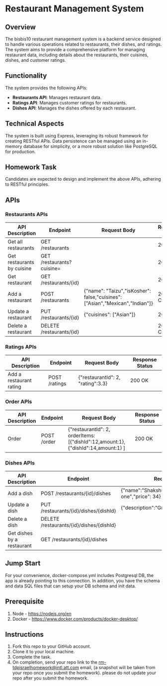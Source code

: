 # Restaurant Management System

## Overview

The bisbis10 restaurant management system is a backend service designed to handle various operations related to restaurants, their dishes, and ratings. The system aims to provide a comprehensive platform for managing restaurant data, including details about the restaurants, their cuisines, dishes, and customer ratings.

## Functionality

The system provides the following APIs:

- **Restaurants API**: Manages restaurant data.
- **Ratings API**: Manages customer ratings for restaurants.
- **Dishes API**: Manages the dishes offered by each restaurant.

## Technical Aspects

The system is built using Express, leveraging its robust framework for creating RESTful APIs. Data persistence can be managed using an in-memory database for simplicity, or a more robust solution like PostgreSQL for production.

## Homework Task

Candidates are expected to design and implement the above APIs, adhering to RESTful principles.

## APIs

### Restaurants APIs

| API Description            | Endpoint                  | Request Body                                                                 | Response Status |
| -------------------------- | ------------------------- | ---------------------------------------------------------------------------- | --------------- |
| Get all restaurants        | GET /restaurants          |                                                                              | 200 OK          |
| Get restaurants by cuisine | GET /restaurants?cuisine= |                                                                              | 200 OK          |
| Get restaurant             | GET /restaurants/{id}     |                                                                              | 200 OK          |
| Add a restaurant           | POST /restaurants         | {"name": "Taizu","isKosher": false,"cuisines": ["Asian","Mexican","Indian"]} | 201 CREATED     |
| Update a restaurant        | PUT /restaurants/{id}     | {"cuisines": ["Asian"]}                                                      | 200 OK          |
| Delete a restaurant        | DELETE /restaurants/{id}  |                                                                              | 204 No Content  |

### Ratings APIs

| API Description         | Endpoint      | Request Body                      | Response Status |
| ----------------------- | ------------- | --------------------------------- | --------------- |
| Add a restaurant rating | POST /ratings | {"restaurantId": 2, "rating":3.3} | 200 OK          |

### Order APIs

| API Description | Endpoint    | Request Body                                                                    | Response Status |
| --------------- | ----------- | ------------------------------------------------------------------------------- | --------------- |
| Order           | POST /order | {"restaurantId": 2, orderItems:[{"dishId":12,amount:1},{"dishId":14,amount:1} ] | 200 OK          |

### Dishes APIs

| API Description            | Endpoint                                 | Request Body                                               | Response Status |
| -------------------------- | ---------------------------------------- | ---------------------------------------------------------- | --------------- |
| Add a dish                 | POST /restaurants/{id}/dishes            | {"name":"Shakshuka","description":"Great one","price": 34} | 201 CREATED     |
| Update a dish              | PUT /restaurants/{id}/dishes/{dishId}    | {"description":"Great one","price": 34}                    | 200 OK          |
| Delete a dish              | DELETE /restaurants/{id}/dishes/{dishId} |                                                            | 204 No Content  |
| Get dishes by a restaurant | GET /restaurants/{id}/dishes             |                                                            | 200 OK          |

## Jump Start

For your convenience, docker-compose.yml includes Postgresql DB, the app is already pointing to this connection. In addition, you have the schema and data SQL files that can setup your DB schema and init data.

## Prerequisite

1. Node - https://nodejs.org/en
2. Docker - https://www.docker.com/products/docker-desktop/

## Instructions

1. Fork this repo to your GitHub account.
2. Clone it to your local machine.
3. Complete the task.
4. On completion, send your repo link to the rm-tdpisraelhomework@intl.att.com email, (a snapshot will be taken from your repo once you submit the homework). please do not update your repo after you submit the homework.
